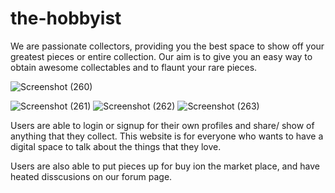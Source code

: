 # the-hobbyist
We are passionate collectors, providing you the best space to show off your greatest pieces or entire collection. Our aim is to give you an easy way to obtain awesome collectables and to flaunt your rare pieces.


![Screenshot (260)](https://user-images.githubusercontent.com/77593772/115915200-02b24880-a441-11eb-85e5-ceab34e70046.png)

![Screenshot (261)](https://user-images.githubusercontent.com/77593772/115915220-09d95680-a441-11eb-9ca8-3607c280dd0f.png)
![Screenshot (262)](https://user-images.githubusercontent.com/77593772/115915233-0cd44700-a441-11eb-95fc-88658aebea3f.png)
![Screenshot (263)](https://user-images.githubusercontent.com/77593772/115915246-11006480-a441-11eb-9fb6-4de4d9106c01.png)

Users are able to login or signup for their own profiles and share/ show of anything that they collect. This website is for everyone who wants to have a digital space to talk about the things that they love.

Users are also able to put pieces up for buy ion the market place, and have heated disscusions on our forum page.
